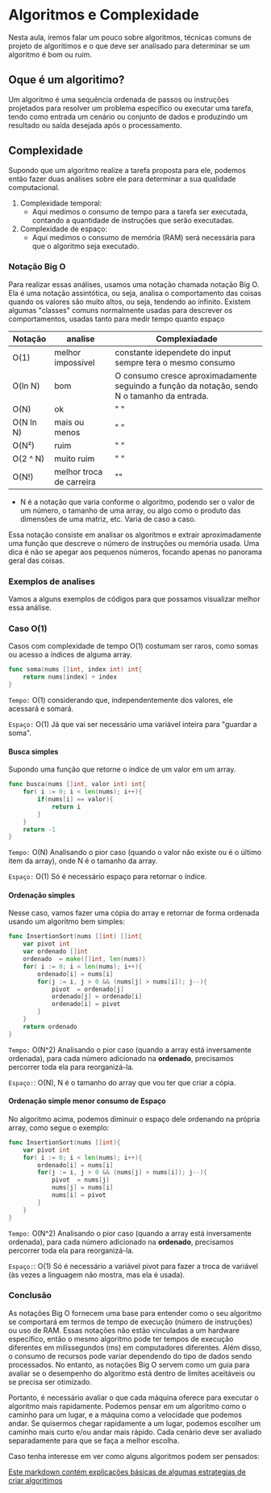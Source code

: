 # Algoritmos e Complexidade
Nesta aula, iremos falar um pouco sobre algoritmos, técnicas comuns de projeto de algoritimos e o que deve ser analisado para determinar se um algoritmo é bom ou ruim.

## Oque é um algoritimo? 
Um algoritmo é uma sequência ordenada de passos ou instruções projetados para resolver um problema específico ou executar uma tarefa, tendo como entrada um cenário ou conjunto de dados e produzindo um resultado ou saída desejada após o processamento.

## Complexidade 
Supondo que um algoritmo realize a tarefa proposta para ele, podemos então fazer duas análises sobre ele para determinar a sua qualidade computacional.

1. Complexidade temporal:
    - Aqui medimos o consumo de  tempo  para a tarefa ser executada, contando a quantidade de instruções que serão executadas.
2. Complexidade de espaço:
    - Aqui medimos o consumo  de memória (RAM) será necessária para que o algoritmo seja executado.


### Notação Big O 

Para realizar essas análises, usamos uma notação chamada notação Big O. Ela é uma notação assintótica, ou seja, analisa o comportamento das coisas quando os valores são muito altos, ou seja, tendendo ao infinito. Existem algumas "classes" comuns  normalmente usadas para descrever os comportamentos, usadas tanto para medir tempo quanto espaço

| Notação| analise | Complexiadade |
| -------| -- | --------- |
| O(1)   | melhor impossivel |  constante idependete do input sempre tera o mesmo consumo |
| O(ln N) |  bom | O consumo cresce aproximadamente seguindo a função da notação, sendo N o tamanho da entrada. |
| O(N)|  ok |  " "  |
| O(N ln N)| mais ou menos |  " "|
| O(N²)| ruim |   " " |
| O(2 ^ N)| muito ruim| " " |
| O(N!)| melhor troca de carreira | ""  |


* N é a notação que varia conforme o algoritmo, podendo ser o valor de um número, o tamanho de uma array, ou algo como o produto das dimensões de uma matriz, etc. Varia de caso a caso.



Essa notação consiste em analisar os algoritmos e extrair aproximadamente uma função que descreve o número de instruções ou memória usada. Uma dica é não se apegar aos pequenos números, focando apenas no panorama geral das coisas.

### Exemplos de analises
Vamos a alguns exemplos de códigos para que possamos visualizar melhor essa análise.




### Caso O(1)

Casos com complexidade de tempo O(1) costumam ser raros, como somas ou acesso a índices de alguma array.

```go
func soma(nums []int, index int) int{
    return nums[index] + index
}
```
``Tempo:`` O(1) considerando que, independentemente dos valores, ele acessará e somará.

``Espaço:`` O(1) Já que vai ser necessário uma variável inteira para "guardar a soma".

#### Busca simples

Supondo uma função que retorne o índice de um valor em um array.

```go
func busca(nums []int, valor int) int{
    for( i := 0; i < len(nums); i++){
        if(nums[i] == valor){
            return i
        }
    }
    return -1
}
```

``Tempo:`` O(N) Analisando o pior caso (quando o valor não existe ou é o último item da array), onde N é o tamanho da array.

``Espaço:`` O(1) Só é necessário espaço para retornar o índice.

#### Ordenação simples
Nesse caso, vamos fazer uma cópia do array e retornar de forma ordenada usando um algoritmo bem simples:

```go
func InsertionSort(nums []int) []int{
    var pivot int
    var ordenado []int
    ordenado  = make([]int, len(nums))
    for( i := 0; i < len(nums); i++){
        ordenado[i] = nums[i]
        for(j := i, j > 0 && (nums[j] > nums[i]); j--){
            pivot  = ordenado[j]
            ordenado[j] = ordenado[i]
            ordenado[i] = pivot
        }
    }
    return ordenado
}
```

``Tempo:`` O(N^2) Analisando o pior caso (quando a array está inversamente ordenada), para cada número adicionado na **ordenado**, precisamos percorrer toda ela para reorganizá-la. 

``Espaço:``: O(N), N é o tamanho do array que vou ter que criar a cópia.

#### Ordenação simple menor consumo de Espaço

No algoritmo acima, podemos diminuir o espaço dele ordenando na própria array, como segue o exemplo:


```go
func InsertionSort(nums []int){
    var pivot int
    for( i := 0; i < len(nums); i++){
        ordenado[i] = nums[i]
        for(j := i, j > 0 && (nums[j] > nums[i]); j--){
            pivot  = nums[j]
            nums[j] = nums[i]
            nums[i] = pivot
        }
    }
}
```

``Tempo:`` O(N^2) Analisando o pior caso (quando a array está inversamente ordenada), para cada número adicionado na **ordenado**, precisamos percorrer toda ela para reorganizá-la. 

``Espaço:``: O(1) Só é necessário a variável pivot para fazer a troca de variável (às vezes a linguagem não mostra, mas ela é usada).


### Conclusão

As notações Big O fornecem uma base para entender como o seu algoritmo se comportará em termos de tempo de execução (número de instruções) ou uso de RAM. Essas notações não estão vinculadas a um hardware específico, então o mesmo algoritmo pode ter tempos de execução diferentes em milissegundos (ms) em computadores diferentes. Além disso, o consumo de recursos pode variar dependendo do tipo de dados sendo processados. No entanto, as notações Big O servem como um guia para avaliar se o desempenho do algoritmo está dentro de limites aceitáveis ou se precisa ser otimizado.

Portanto, é necessário avaliar o que cada máquina oferece para executar o algoritmo mais rapidamente. Podemos pensar em um algoritmo como o caminho para um lugar, e a máquina como a velocidade que podemos andar. Se quisermos chegar rapidamente a um lugar, podemos escolher um caminho mais curto e/ou andar mais rápido. Cada cenário deve ser avaliado separadamente para que se faça a melhor escolha.


Caso tenha interesse em ver como alguns algoritmos podem ser pensados:


[Este markdown contém explicações básicas de algumas estrategias de criar algoritimos](./Estrategias.md)